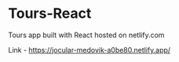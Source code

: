 # Tours-React

Tours app built with React hosted on netlify.com

Link - https://jocular-medovik-a0be80.netlify.app/
